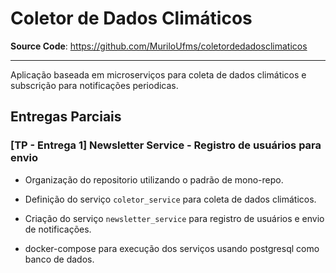 # Coletor de Dados Climáticos

**Source Code**: https://github.com/MuriloUfms/coletordedadosclimaticos

---

Aplicação baseada em microserviços para coleta de dados climáticos e subscrição para notificações periodicas.


## Entregas Parciais

### [TP - Entrega 1] Newsletter Service - Registro de usuários para envio

- Organização do repositorio utilizando o padrão de mono-repo.

- Definição do serviço `coletor_service` para coleta de dados climáticos.

- Criação do serviço `newsletter_service` para registro de usuários e envio de notificações.

- docker-compose para execução dos serviços usando postgresql como banco de dados.
